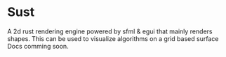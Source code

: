 # Sust
A 2d rust rendering engine powered by sfml & egui that mainly renders shapes. This can be used to visualize algorithms on a grid based surface
Docs comming soon.
